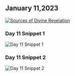 ## January 11,2023

[![Sources of Divine Revelation](https://raw.githubusercontent.com/linusjf/CIAY/main/January/jpgs/Day011.jpg)](https://youtu.be/g-3CYNZNkVc "Sources of Divine Revelation")

### Day 11 Snippet 1

![Day 11 Snippet 1](https://raw.githubusercontent.com/linusjf/CIAY/refs/heads/main/January/jpgs/Day11Snippet1.jpg)

### Day 11 Snippet 2

![Day 11 Snippet 2](https://raw.githubusercontent.com/linusjf/CIAY/refs/heads/main/January/jpgs/Day11Snippet2.jpg)
